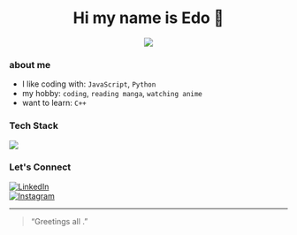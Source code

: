 <h1 align="center"> Hi my name is Edo 👋</h1>

<p align="center">
  <img src="https://readme-typing-svg.herokuapp.com?color=%2336BCF7&lines=pengen+menjadi+programmer+handal;tapi+enggan+mengoding" />
</p>

### about me

- I like coding with: `JavaScript`, `Python`
- my hobby: `coding`, `reading manga`, `watching anime`
- want to learn: `C++`

### Tech Stack

<p>
  <img src="https://skillicons.dev/icons?i=js,ts,python,go,react,next,nodejs,mongodb,postgres,docker,git,github" />
</p>

### Let's Connect

[![LinkedIn](https://img.shields.io/badge/Facebook-blue?logo=Facebook)](https://www.facebook.com/share/1BENMhf1Yw/)  
[![Instagram](https://img.shields.io/badge/Gmail-white?logo=Gmail)](mailto:doritosenak07@gmail.com)  

---

> “Greetings all .”
